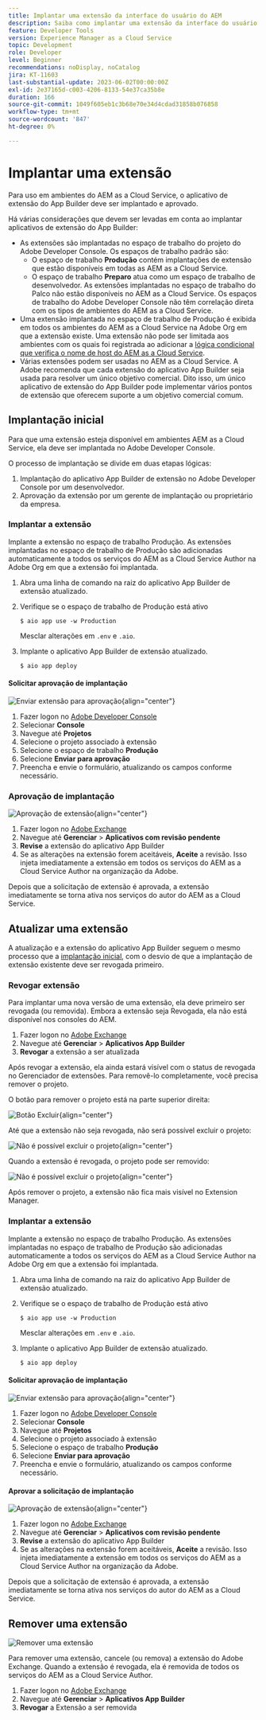 ```yaml
---
title: Implantar uma extensão da interface do usuário do AEM
description: Saiba como implantar uma extensão da interface do usuário do AEM.
feature: Developer Tools
version: Experience Manager as a Cloud Service
topic: Development
role: Developer
level: Beginner
recommendations: noDisplay, noCatalog
jira: KT-11603
last-substantial-update: 2023-06-02T00:00:00Z
exl-id: 2e37165d-c003-4206-8133-54e37ca35b8e
duration: 166
source-git-commit: 1049f605eb1c3b68e70e34d4cdad31858b076858
workflow-type: tm+mt
source-wordcount: '847'
ht-degree: 0%

---
```


# Implantar uma extensão

Para uso em ambientes do AEM as a Cloud Service, o aplicativo de extensão do App Builder deve ser implantado e aprovado.

Há várias considerações que devem ser levadas em conta ao implantar aplicativos de extensão do App Builder:

+ As extensões são implantadas no espaço de trabalho do projeto do Adobe Developer Console. Os espaços de trabalho padrão são:
   + O espaço de trabalho __Produção__ contém implantações de extensão que estão disponíveis em todas as AEM as a Cloud Service.
   + O espaço de trabalho __Preparo__ atua como um espaço de trabalho de desenvolvedor. As extensões implantadas no espaço de trabalho do Palco não estão disponíveis no AEM as a Cloud Service.
Os espaços de trabalho do Adobe Developer Console não têm correlação direta com os tipos de ambientes do AEM as a Cloud Service.
+ Uma extensão implantada no espaço de trabalho de Produção é exibida em todos os ambientes do AEM as a Cloud Service na Adobe Org em que a extensão existe.
Uma extensão não pode ser limitada aos ambientes com os quais foi registrada ao adicionar a [lógica condicional que verifica o nome de host do AEM as a Cloud Service](https://developer.adobe.com/uix/docs/guides/publication/#enabling-extension-only-on-specific-aem-environments).
+ Várias extensões podem ser usadas no AEM as a Cloud Service. A Adobe recomenda que cada extensão do aplicativo App Builder seja usada para resolver um único objetivo comercial. Dito isso, um único aplicativo de extensão do App Builder pode implementar vários pontos de extensão que oferecem suporte a um objetivo comercial comum.

## Implantação inicial

Para que uma extensão esteja disponível em ambientes AEM as a Cloud Service, ela deve ser implantada no Adobe Developer Console.

O processo de implantação se divide em duas etapas lógicas:

1. Implantação do aplicativo App Builder de extensão no Adobe Developer Console por um desenvolvedor.
1. Aprovação da extensão por um gerente de implantação ou proprietário da empresa.

### Implantar a extensão

Implante a extensão no espaço de trabalho Produção. As extensões implantadas no espaço de trabalho de Produção são adicionadas automaticamente a todos os serviços do AEM as a Cloud Service Author na Adobe Org em que a extensão foi implantada.

1. Abra uma linha de comando na raiz do aplicativo App Builder de extensão atualizado.
1. Verifique se o espaço de trabalho de Produção está ativo

   ```shell
   $ aio app use -w Production
   ```

   Mesclar alterações em `.env` e `.aio`.

1. Implante o aplicativo App Builder de extensão atualizado.

   ```shell
   $ aio app deploy
   ```

#### Solicitar aprovação de implantação

![Enviar extensão para aprovação](./assets/deploy/submit-for-approval.png){align="center"}

1. Fazer logon no [Adobe Developer Console](https://developer.adobe.com)
1. Selecionar __Console__
1. Navegue até __Projetos__
1. Selecione o projeto associado à extensão
1. Selecione o espaço de trabalho __Produção__
1. Selecione __Enviar para aprovação__
1. Preencha e envie o formulário, atualizando os campos conforme necessário.

### Aprovação de implantação

![Aprovação de extensão](./assets/deploy/adobe-exchange.png){align="center"}

1. Fazer logon no [Adobe Exchange](https://exchange.adobe.com/)
1. Navegue até __Gerenciar__ > __Aplicativos com revisão pendente__
1. __Revise__ a extensão do aplicativo App Builder
1. Se as alterações na extensão forem aceitáveis, __Aceite__ a revisão. Isso injeta imediatamente a extensão em todos os serviços do AEM as a Cloud Service Author na organização da Adobe.

Depois que a solicitação de extensão é aprovada, a extensão imediatamente se torna ativa nos serviços do autor do AEM as a Cloud Service.

## Atualizar uma extensão

A atualização e a extensão do aplicativo App Builder seguem o mesmo processo que a [implantação inicial](#initial-deployment), com o desvio de que a implantação de extensão existente deve ser revogada primeiro.

### Revogar extensão

Para implantar uma nova versão de uma extensão, ela deve primeiro ser revogada (ou removida). Embora a extensão seja Revogada, ela não está disponível nos consoles do AEM.

1. Fazer logon no [Adobe Exchange](https://exchange.adobe.com/)
1. Navegue até __Gerenciar__ > __Aplicativos App Builder__
1. __Revogar__ a extensão a ser atualizada

Após revogar a extensão, ela ainda estará visível com o status de revogada no Gerenciador de extensões. Para removê-lo completamente, você precisa remover o projeto.

O botão para remover o projeto está na parte superior direita:

![Botão Excluir](./assets/deploy/extension-delete-button.png){align="center"}

Até que a extensão não seja revogada, não será possível excluir o projeto:

![Não é possível excluir o projeto](./assets/deploy/extension-can-not-delete-project.png){align="center"}

Quando a extensão é revogada, o projeto pode ser removido:

![Não é possível excluir o projeto](./assets/deploy/extension-delete-procject.png){align="center"}

Após remover o projeto, a extensão não fica mais visível no Extension Manager.

### Implantar a extensão

Implante a extensão no espaço de trabalho Produção. As extensões implantadas no espaço de trabalho de Produção são adicionadas automaticamente a todos os serviços do AEM as a Cloud Service Author na Adobe Org em que a extensão foi implantada.

1. Abra uma linha de comando na raiz do aplicativo App Builder de extensão atualizado.
1. Verifique se o espaço de trabalho de Produção está ativo

   ```shell
   $ aio app use -w Production
   ```

   Mesclar alterações em `.env` e `.aio`.

1. Implante o aplicativo App Builder de extensão atualizado.

   ```shell
   $ aio app deploy
   ```

#### Solicitar aprovação de implantação

![Enviar extensão para aprovação](./assets/deploy/submit-for-approval.png){align="center"}

1. Fazer logon no [Adobe Developer Console](https://developer.adobe.com)
1. Selecionar __Console__
1. Navegue até __Projetos__
1. Selecione o projeto associado à extensão
1. Selecione o espaço de trabalho __Produção__
1. Selecione __Enviar para aprovação__
1. Preencha e envie o formulário, atualizando os campos conforme necessário.

#### Aprovar a solicitação de implantação

![Aprovação de extensão](./assets/deploy/adobe-exchange.png){align="center"}

1. Fazer logon no [Adobe Exchange](https://exchange.adobe.com/)
1. Navegue até __Gerenciar__ > __Aplicativos com revisão pendente__
1. __Revise__ a extensão do aplicativo App Builder
1. Se as alterações na extensão forem aceitáveis, __Aceite__ a revisão. Isso injeta imediatamente a extensão em todos os serviços do AEM as a Cloud Service Author na organização da Adobe.

Depois que a solicitação de extensão é aprovada, a extensão imediatamente se torna ativa nos serviços do autor do AEM as a Cloud Service.

## Remover uma extensão

![Remover uma extensão](./assets/deploy/revoke.png)

Para remover uma extensão, cancele (ou remova) a extensão do Adobe Exchange. Quando a extensão é revogada, ela é removida de todos os serviços do AEM as a Cloud Service Author.

1. Fazer logon no [Adobe Exchange](https://exchange.adobe.com/)
1. Navegue até __Gerenciar__ > __Aplicativos App Builder__
1. __Revogar__ a Extensão a ser removida

